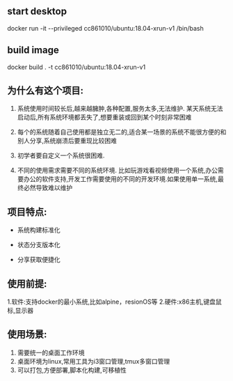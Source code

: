 ## start desktop
docker run -it --privileged cc861010/ubuntu:18.04-xrun-v1 /bin/bash    

## build image
docker build . -t cc861010/ubuntu:18.04-xrun-v1


## 为什么有这个项目:
1. 系统使用时间较长后,越来越臃肿,各种配置,服务太多,无法维护. 某天系统无法启动后,所有系统环境都丢失了,想要重装或回到某个时刻非常困难

2. 每个的系统随着自己使用都是独立无二的,适合某一场景的系统不能很方便的和别人分享,系统崩溃后要重现比较困难

3. 初学者要自定义一个系统很困难.

4. 不同的使用需求需要不同的系统环境. 比如玩游戏看视频使用一个系统,办公需要办公的软件支持,开发工作需要使用的不同的开发环境.如果使用单一系统,最终必然导致难以维护


## 项目特点:

+ 系统构建标准化

+ 状态分支版本化

+ 分享获取便捷化


## 使用前提:
1.软件:支持docker的最小系统,比如alpine，resionOS等
2.硬件:x86主机,键盘鼠标,显示器


## 使用场景:
1. 需要统一的桌面工作环境
2. 桌面环境为linux,常用工具为i3窗口管理,tmux多窗口管理
3. 可以打包,方便部署,脚本化构建,可移植性

